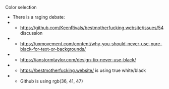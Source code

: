 Color selection
* There is a raging debate:
* - https://github.com/KeenRivals/bestmotherfucking.website/issues/54 discussion
* - https://uxmovement.com/content/why-you-should-never-use-pure-black-for-text-or-backgrounds/
* - https://ianstormtaylor.com/design-tip-never-use-black/
* - https://bestmotherfucking.website/ is using true white/black
* - Github is using rgb(36, 41, 47)
